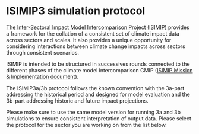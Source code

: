 # ISIMIP3 simulation protocol

[The Inter-Sectoral Impact Model Intercomparison Project (ISIMIP)](https://www.isimip.org) provides a framework for the collation of a consistent set of climate impact data across sectors and scales. It also provides a unique opportunity for considering interactions between climate change impacts across sectors through consistent scenarios.

ISIMIP is intended to be structured in successives rounds connected to the different phases of the climate model intercomparison CMIP ([ISIMIP Mission & Implementation document](https://www.isimip.org/documents/355/MissionAndImplementation_12Sep2018.pdf)).

The ISIMIP3a/3b protocol follows the known convention with the 3a-part addressing the historical period and designed for model evaluation and the 3b-part addressing historic and future impact projections.

Please make sure to use the same model version for running 3a and 3b simulations to ensure consistent interpretation of output data. Please select the protocol for the sector you are working on from the list below.
